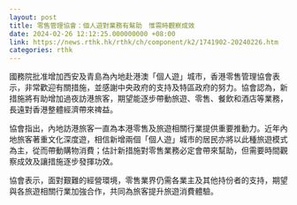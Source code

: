 ```yaml
---
layout: post
title: 零售管理協會：個人遊對業務有幫助　惟需時觀察成效
date: 2024-02-26 12:12:25.000000000 +08:00
link: https://news.rthk.hk/rthk/ch/component/k2/1741902-20240226.htm
categories: rthk
---
```


國務院批准增加西安及青島為內地赴港澳「個人遊」城市，香港零售管理協會表示，非常歡迎有關措施，並感謝中央政府的支持及特區政府的努力。協會認為，新措施將有助增加過夜訪港旅客，期望能逐步帶動旅遊、零售、餐飲和酒店等業務，長遠對香港整體經濟帶來禆益。

協會指出，內地訪港旅客一直為本港零售及旅遊相關行業提供重要推動力。近年內地旅客著重文化深度遊，相信新增兩個「個人遊」城市的居民亦將以此種旅遊模式為主，從而帶動購物消費；估計新措施對零售業務必定會帶來幫助，但需要時間觀察成效及讓措施逐步發揮功效。

協會表示，面對艱難的經營環境，零售業界仍需各業主及其他持份者的支持，期望與各旅遊相關行業加強合作，共同為旅客提升旅遊消費體驗。

